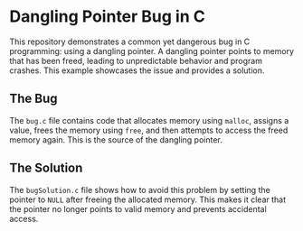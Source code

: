# Dangling Pointer Bug in C
This repository demonstrates a common yet dangerous bug in C programming: using a dangling pointer.  A dangling pointer points to memory that has been freed, leading to unpredictable behavior and program crashes.  This example showcases the issue and provides a solution.

## The Bug
The `bug.c` file contains code that allocates memory using `malloc`, assigns a value, frees the memory using `free`, and then attempts to access the freed memory again. This is the source of the dangling pointer.

## The Solution
The `bugSolution.c` file shows how to avoid this problem by setting the pointer to `NULL` after freeing the allocated memory. This makes it clear that the pointer no longer points to valid memory and prevents accidental access.
